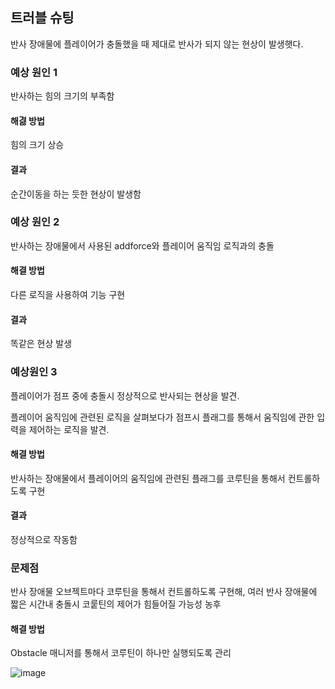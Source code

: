 ## 트러블 슈팅

반사 장애물에 플레이어가 충돌했을 때 제대로 반사가 되지 않는 현상이 발생햇다.

### 예상 원인 1

반사하는 힘의 크기의 부족함

#### 해겷 방법

힘의 크기 상승

#### 결과

순간이동을 하는 듯한 현상이 발생함

### 예상 원인 2

반사하는 장애물에서 사용된 addforce와 플레이어 움직임 로직과의 충돌

#### 해결 방법

다른 로직을 사용하여 기능 구현

#### 결과

똑같은 현상 발생

### 예상원인 3

플레이어가 점프 중에 충돌시 정상적으로 반사되는 현상을 발견.

플레이어 움직임에 관련된 로직을 살펴보다가 점프시 플래그를 통해서 움직임에 관한 입력을 제어하는 로직을 발견.

#### 해결 방법

반사하는 장애물에서 플레이어의 움직임에 관련된 플래그를 코루틴을 통해서 컨트롤하도록 구현

#### 결과

정상적으로 작동함

### 문제점

반사 장애물 오브젝트마다 코루틴을 통해서 컨트롤하도록 구현해, 
여러 반사 장애물에 짧은 시간내 충돌시 코뤁틴의 제어가 힘들어질 가능성 농후

#### 해결 방법

Obstacle 매니저를 통해서 코루틴이 하나만 실행되도록 관리

![image](https://github.com/user-attachments/assets/61e9331a-2da0-47e6-9daf-b21aff3d3de3)
